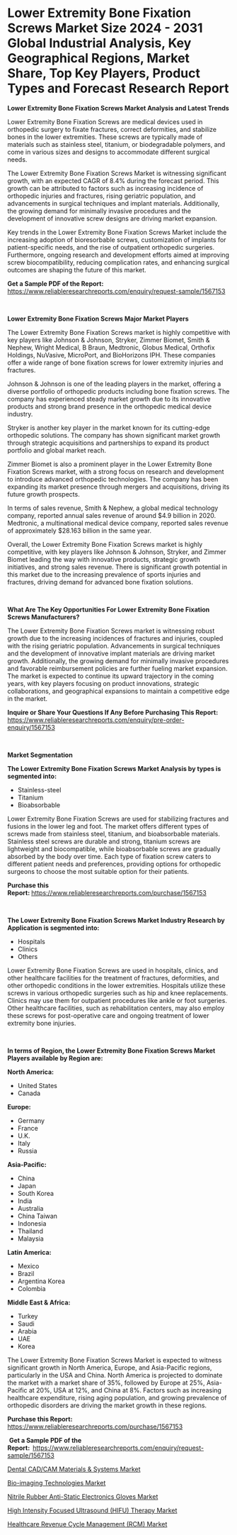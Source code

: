 <p><h1>Lower Extremity Bone Fixation Screws Market Size 2024 - 2031 Global Industrial Analysis, Key Geographical Regions, Market Share, Top Key Players, Product Types and Forecast Research Report</h1></p><p><strong>Lower Extremity Bone Fixation Screws Market Analysis and Latest Trends</strong></p>
<p><p>Lower Extremity Bone Fixation Screws are medical devices used in orthopedic surgery to fixate fractures, correct deformities, and stabilize bones in the lower extremities. These screws are typically made of materials such as stainless steel, titanium, or biodegradable polymers, and come in various sizes and designs to accommodate different surgical needs.</p><p>The Lower Extremity Bone Fixation Screws Market is witnessing significant growth, with an expected CAGR of 8.4% during the forecast period. This growth can be attributed to factors such as increasing incidence of orthopedic injuries and fractures, rising geriatric population, and advancements in surgical techniques and implant materials. Additionally, the growing demand for minimally invasive procedures and the development of innovative screw designs are driving market expansion.</p><p>Key trends in the Lower Extremity Bone Fixation Screws Market include the increasing adoption of bioresorbable screws, customization of implants for patient-specific needs, and the rise of outpatient orthopedic surgeries. Furthermore, ongoing research and development efforts aimed at improving screw biocompatibility, reducing complication rates, and enhancing surgical outcomes are shaping the future of this market.</p></p>
<p><strong>Get a Sample PDF of the Report:&nbsp;</strong> <a href="https://www.reliableresearchreports.com/enquiry/request-sample/1567153">https://www.reliableresearchreports.com/enquiry/request-sample/1567153</a></p>
<p>&nbsp;</p>
<p><strong>Lower Extremity Bone Fixation Screws Major Market Players</strong></p>
<p><p>The Lower Extremity Bone Fixation Screws market is highly competitive with key players like Johnson & Johnson, Stryker, Zimmer Biomet, Smith & Nephew, Wright Medical, B Braun, Medtronic, Globus Medical, Orthofix Holdings, NuVasive, MicroPort, and BioHorizons IPH. These companies offer a wide range of bone fixation screws for lower extremity injuries and fractures.</p><p>Johnson & Johnson is one of the leading players in the market, offering a diverse portfolio of orthopedic products including bone fixation screws. The company has experienced steady market growth due to its innovative products and strong brand presence in the orthopedic medical device industry.</p><p>Stryker is another key player in the market known for its cutting-edge orthopedic solutions. The company has shown significant market growth through strategic acquisitions and partnerships to expand its product portfolio and global market reach.</p><p>Zimmer Biomet is also a prominent player in the Lower Extremity Bone Fixation Screws market, with a strong focus on research and development to introduce advanced orthopedic technologies. The company has been expanding its market presence through mergers and acquisitions, driving its future growth prospects.</p><p>In terms of sales revenue, Smith & Nephew, a global medical technology company, reported annual sales revenue of around $4.9 billion in 2020. Medtronic, a multinational medical device company, reported sales revenue of approximately $28.163 billion in the same year.</p><p>Overall, the Lower Extremity Bone Fixation Screws market is highly competitive, with key players like Johnson & Johnson, Stryker, and Zimmer Biomet leading the way with innovative products, strategic growth initiatives, and strong sales revenue. There is significant growth potential in this market due to the increasing prevalence of sports injuries and fractures, driving demand for advanced bone fixation solutions.</p></p>
<p>&nbsp;</p>
<p><strong>What Are The Key Opportunities For Lower Extremity Bone Fixation Screws Manufacturers?</strong></p>
<p><p>The Lower Extremity Bone Fixation Screws market is witnessing robust growth due to the increasing incidences of fractures and injuries, coupled with the rising geriatric population. Advancements in surgical techniques and the development of innovative implant materials are driving market growth. Additionally, the growing demand for minimally invasive procedures and favorable reimbursement policies are further fueling market expansion. The market is expected to continue its upward trajectory in the coming years, with key players focusing on product innovations, strategic collaborations, and geographical expansions to maintain a competitive edge in the market.</p></p>
<p><strong>Inquire or Share Your Questions If Any Before Purchasing This Report:</strong> <a href="https://www.reliableresearchreports.com/enquiry/pre-order-enquiry/1567153">https://www.reliableresearchreports.com/enquiry/pre-order-enquiry/1567153</a></p>
<p>&nbsp;</p>
<p><strong>Market Segmentation</strong></p>
<p><strong>The Lower Extremity Bone Fixation Screws Market Analysis by types is segmented into:</strong></p>
<p><ul><li>Stainless-steel</li><li>Titanium</li><li>Bioabsorbable</li></ul></p>
<p><p>Lower Extremity Bone Fixation Screws are used for stabilizing fractures and fusions in the lower leg and foot. The market offers different types of screws made from stainless steel, titanium, and bioabsorbable materials. Stainless steel screws are durable and strong, titanium screws are lightweight and biocompatible, while bioabsorbable screws are gradually absorbed by the body over time. Each type of fixation screw caters to different patient needs and preferences, providing options for orthopedic surgeons to choose the most suitable option for their patients.</p></p>
<p><strong>Purchase this Report:&nbsp;</strong><a href="https://www.reliableresearchreports.com/purchase/1567153">https://www.reliableresearchreports.com/purchase/1567153</a></p>
<p>&nbsp;</p>
<p><strong>The Lower Extremity Bone Fixation Screws Market Industry Research by Application is segmented into:</strong></p>
<p><ul><li>Hospitals</li><li>Clinics</li><li>Others</li></ul></p>
<p><p>Lower Extremity Bone Fixation Screws are used in hospitals, clinics, and other healthcare facilities for the treatment of fractures, deformities, and other orthopedic conditions in the lower extremities. Hospitals utilize these screws in various orthopedic surgeries such as hip and knee replacements. Clinics may use them for outpatient procedures like ankle or foot surgeries. Other healthcare facilities, such as rehabilitation centers, may also employ these screws for post-operative care and ongoing treatment of lower extremity bone injuries.</p></p>
<p>&nbsp;</p>
<p><strong>In terms of Region, the Lower Extremity Bone Fixation Screws Market Players available by Region are:</strong></p>
<p>
    <p> <strong> North America: </strong>
        <ul>
            <li>United States</li>
            <li>Canada</li>
        </ul>
        </p> 
    <p> <strong> Europe: </strong>
        <ul>
            <li>Germany</li>
            <li>France</li>
            <li>U.K.</li>
            <li>Italy</li>
            <li>Russia</li>
        </ul>
        </p> 
    <p> <strong> Asia-Pacific: </strong>
        <ul>
            <li>China</li>
            <li>Japan</li>
            <li>South Korea</li>
            <li>India</li>
            <li>Australia</li>
            <li>China Taiwan</li>
            <li>Indonesia</li>
            <li>Thailand</li>
            <li>Malaysia</li>
        </ul>
        </p> 
    <p> <strong> Latin America: </strong>
        <ul>
            <li>Mexico</li>
            <li>Brazil</li>
            <li>Argentina Korea</li>
            <li>Colombia</li>
        </ul>
        </p> 
    <p> <strong> Middle East & Africa: </strong>
        <ul>
            <li>Turkey</li>
            <li>Saudi</li>
            <li>Arabia</li>
            <li>UAE</li>
            <li>Korea</li>
        </ul>
    </p>
    </p>
<p><p>The Lower Extremity Bone Fixation Screws Market is expected to witness significant growth in North America, Europe, and Asia-Pacific regions, particularly in the USA and China. North America is projected to dominate the market with a market share of 35%, followed by Europe at 25%, Asia-Pacific at 20%, USA at 12%, and China at 8%. Factors such as increasing healthcare expenditure, rising aging population, and growing prevalence of orthopedic disorders are driving the market growth in these regions.</p></p>
<p><strong>Purchase this Report: </strong><a href="https://www.reliableresearchreports.com/purchase/1567153">https://www.reliableresearchreports.com/purchase/1567153</a></p>
<p>&nbsp;<strong>Get a Sample PDF of the Report:&nbsp;&nbsp;</strong><a href="https://www.reliableresearchreports.com/enquiry/request-sample/1567153">https://www.reliableresearchreports.com/enquiry/request-sample/1567153</a></p>
<p><strong></strong></p>
<p><p><a href="https://medium.com/@harrymcgrath965/dental-cad-cam-materials-amp-systems-market-analysis-and-sze-forecasted-for-period-from-2024-to-a667d790e0fc">Dental CAD/CAM Materials & Systems Market</a></p><p><a href="https://medium.com/@harrymcgrath965/decoding-bio-imaging-technologies-market-metrics-market-share-trends-and-growth-patterns-f6872e27e865">Bio-imaging Technologies Market</a></p><p><a href="https://github.com/kosella/Market-Research-Report-List-1/blob/main/nitrile-rubber-anti-static-electronics-gloves-market.md">Nitrile Rubber Anti-Static Electronics Gloves Market</a></p><p><a href="https://medium.com/p/4e9b1f735614/edit">High Intensity Focused Ultrasound (HIFU) Therapy Market</a></p><p><a href="https://medium.com/p/f05dae6f4a07/edit">Healthcare Revenue Cycle Management (RCM) Market</a></p></p>